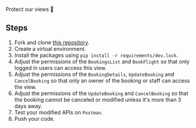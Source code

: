 Protect our views 🫣

## Steps

1. Fork and clone [this repository](https://github.com/JoinCODED/TASK-Django-M8-Permissions).
2. Create a virtual environment.
3. Install the packages using `pip install -r requirements/dev.lock`.
4. Adjust the permissions of the `BookingsList` and `BookFlight` so that only logged in users can access this view.
5. Adjust the permissions of the `BookingDetails`, `UpdateBooking` and `CancelBooking` so that only an owner of the booking or staff can access the view.
6. Adjust the permissions of the `UpdateBooking` and `CancelBooking` so that the booking cannot be canceled or modified unless it's more than 3 days away.
7. Test your modified APIs on `Postman`.
8. Push your code.
